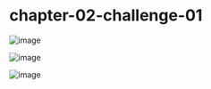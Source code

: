 # chapter-02-challenge-01

![image](https://user-images.githubusercontent.com/37298546/155641463-ddcad2cb-0f81-40b8-9074-63e70a2c989a.png)

![image](https://user-images.githubusercontent.com/37298546/155641496-2524bbd9-e851-444a-ad27-d8ca65b5e84f.png)

![image](https://user-images.githubusercontent.com/37298546/155641568-c55ab3d0-de9c-4980-ac49-a31f6d4dba93.png)

